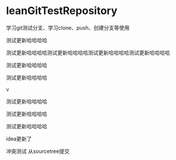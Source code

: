 # leanGitTestRepository
学习git测试分支、学习clone、push、创建分支等使用



测试更新哈哈哈哈

测试更新哈哈哈哈测试更新哈哈哈哈测试更新哈哈哈哈测试更新哈哈哈哈

测试更新哈哈哈哈







测试更新哈哈哈哈



v

测试更新哈哈哈哈



测试更新哈哈哈哈



测试更新哈哈哈哈

idea更新了



冲突测试 从sourcetree提交